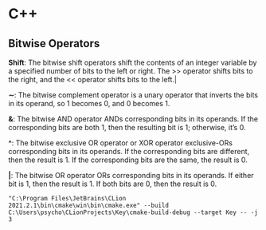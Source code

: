 # C++

## Bitwise Operators

**Shift**: The bitwise shift operators shift the contents of an integer variable by a specified number of bits to the left or right. The >> operator shifts bits to the right, and the << operator shifts bits to the left.|

**∼**: The bitwise complement operator is a unary operator that inverts the bits in its operand, so 1 becomes 0, and 0 becomes 1.

**&**: The bitwise AND operator ANDs corresponding bits in its operands. If the corresponding bits are both 1, then the resulting bit is 1; otherwise, it’s 0.

**^**: The bitwise exclusive OR operator or XOR operator exclusive-ORs corresponding bits in its operands. If the corresponding bits are different, then the result is 1. If the corresponding bits are the same, the result is 0.

**|**: The bitwise OR operator ORs corresponding bits in its operands. If either bit is 1, then the result is 1. If both bits are 0, then the result is 0.

```
"C:\Program Files\JetBrains\CLion 2021.2.1\bin\cmake\win\bin\cmake.exe" --build C:\Users\psycho\CLionProjects\Key\cmake-build-debug --target Key -- -j 3
```